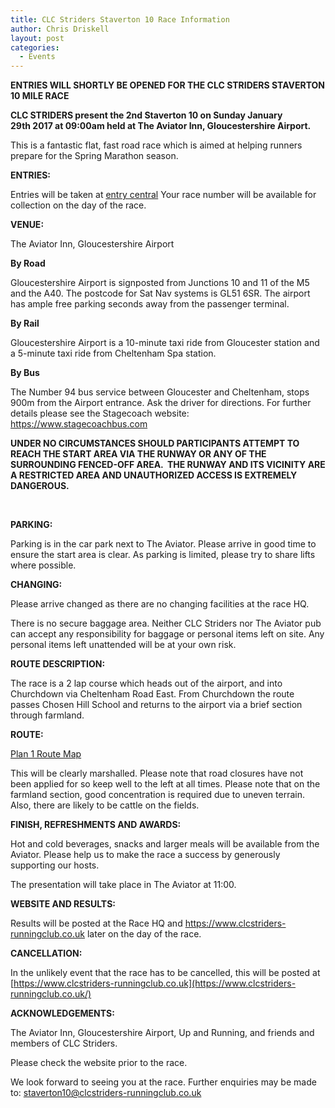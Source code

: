 ```yaml
---
title: CLC Striders Staverton 10 Race Information
author: Chris Driskell
layout: post
categories:
  - Events
---
```

  
<strong>ENTRIES WILL SHORTLY BE OPENED FOR THE CLC STRIDERS STAVERTON 10 MILE RACE</strong>

  <strong>CLC STRIDERS present the 2nd Staverton 10 on Sunday January 29th 2017 at 09:00am held at The Aviator Inn, Gloucestershire Airport.</strong>

This is a fantastic flat, fast road race which is aimed at helping runners prepare for the Spring Marathon season.

**ENTRIES:**

Entries will be taken at <a href="https://www.entrycentral.com/staverton10" target="_blank" rel="nofollow">entry central</a> Your race number will be available for collection on the day of the race.

**VENUE:**

The Aviator Inn, Gloucestershire Airport

**By Road**

Gloucestershire Airport is signposted from Junctions 10 and 11 of the M5 and the A40. The postcode for Sat Nav systems is GL51 6SR. The airport has ample free parking seconds away from the passenger terminal.

**By Rail**

Gloucestershire Airport is a 10-minute taxi ride from Gloucester station and a 5-minute taxi ride from Cheltenham Spa station.

**By Bus**

The Number 94 bus service between Gloucester and Cheltenham, stops 900m from the Airport entrance. Ask the driver for directions. For further details please see the Stagecoach website: <a href="https://www.stagecoachbus.com/" rel="nofollow">https://www.stagecoachbus.com</a>

**UNDER NO CIRCUMSTANCES SHOULD PARTICIPANTS ATTEMPT TO REACH THE START AREA VIA THE RUNWAY OR ANY OF THE SURROUNDING FENCED-OFF AREA.  THE RUNWAY AND ITS VICINITY ARE A RESTRICTED AREA AND UNAUTHORIZED ACCESS IS EXTREMELY DANGEROUS.**

&nbsp;

**PARKING:**

Parking is in the car park next to The Aviator. Please arrive in good time to ensure the start area is clear. As parking is limited, please try to share lifts where possible.

**CHANGING:**

Please arrive changed as there are no changing facilities at the race HQ.

There is no secure baggage area. Neither CLC Striders nor The Aviator pub can accept any responsibility for baggage or personal items left on site. Any personal items left unattended will be at your own risk.

**ROUTE DESCRIPTION:**

The race is a 2 lap course which heads out of the airport, and into Churchdown via Cheltenham Road East. From Churchdown the route passes Chosen Hill School and returns to the airport via a brief section through farmland.

**ROUTE:**

[Plan 1 Route Map](/Images/2015/11/Plan-1-Route-Map.pdf)

This will be clearly marshalled. Please note that road closures have not been applied for so keep well to the left at all times. Please note that on the farmland section, good concentration is required due to uneven terrain. Also, there are likely to be cattle on the fields.

**FINISH, REFRESHMENTS AND AWARDS:**

Hot and cold beverages, snacks and larger meals will be available from the Aviator. Please help us to make the race a success by generously supporting our hosts.

The presentation will take place in The Aviator at 11:00.

**WEBSITE AND RESULTS:**

Results will be posted at the Race HQ and https://www.clcstriders-runningclub.co.uk later on the day of the race.

**CANCELLATION:**

In the unlikely event that the race has to be cancelled, this will be posted at [https://www.clcstriders-runningclub.co.uk](https://www.clcstriders-runningclub.co.uk/)

**ACKNOWLEDGEMENTS:**

The Aviator Inn, Gloucestershire Airport, Up and Running, and friends and members of CLC Striders.

Please check the website prior to the race.

We look forward to seeing you at the race. Further enquiries may be made to: <staverton10@clcstriders-runningclub.co.uk>

&nbsp;
